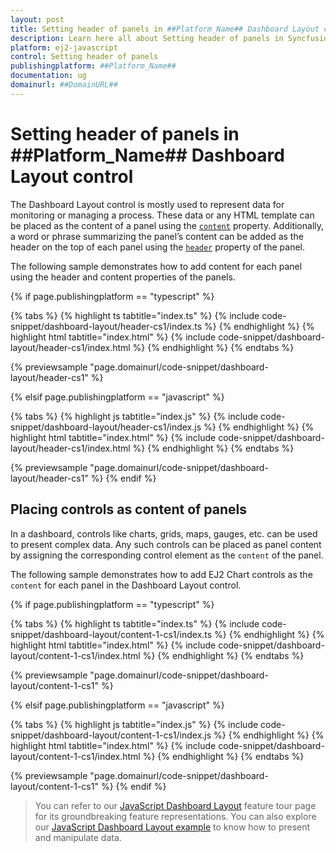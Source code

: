 ```yaml
---
layout: post
title: Setting header of panels in ##Platform_Name## Dashboard Layout control | Syncfusion
description: Learn here all about Setting header of panels in Syncfusion ##Platform_Name## Dashboard Layout control of Syncfusion Essential JS 2 and more.
platform: ej2-javascript
control: Setting header of panels
publishingplatform: ##Platform_Name##
documentation: ug
domainurl: ##DomainURL##
---
```


# Setting header of panels in ##Platform_Name## Dashboard Layout control

The Dashboard Layout control is mostly used to represent data for monitoring or managing a process. These data or any HTML template can be placed as the content of a panel using the [`content`](../../api/dashboard-layout/panelModel/#content)  property. Additionally, a word or phrase summarizing the panel’s content can be added as the header on the top of each panel using the [`header`](../../api/dashboard-layout/panelModel/#header)  property of the panel.

The following sample demonstrates how to add content for each panel using the header and content properties of the panels.

{% if page.publishingplatform == "typescript" %}

 {% tabs %}
{% highlight ts tabtitle="index.ts" %}
{% include code-snippet/dashboard-layout/header-cs1/index.ts %}
{% endhighlight %}
{% highlight html tabtitle="index.html" %}
{% include code-snippet/dashboard-layout/header-cs1/index.html %}
{% endhighlight %}
{% endtabs %}
        
{% previewsample "page.domainurl/code-snippet/dashboard-layout/header-cs1" %}

{% elsif page.publishingplatform == "javascript" %}

{% tabs %}
{% highlight js tabtitle="index.js" %}
{% include code-snippet/dashboard-layout/header-cs1/index.js %}
{% endhighlight %}
{% highlight html tabtitle="index.html" %}
{% include code-snippet/dashboard-layout/header-cs1/index.html %}
{% endhighlight %}
{% endtabs %}

{% previewsample "page.domainurl/code-snippet/dashboard-layout/header-cs1" %}
{% endif %}

## Placing controls as content of panels

In a dashboard, controls like charts, grids, maps, gauges, etc. can be used to present complex data. Any such controls can be placed as panel content by assigning the corresponding control element as the `content` of the panel.

The following sample demonstrates how to add EJ2 Chart controls as the `content` for each panel in the Dashboard Layout control.

{% if page.publishingplatform == "typescript" %}

 {% tabs %}
{% highlight ts tabtitle="index.ts" %}
{% include code-snippet/dashboard-layout/content-1-cs1/index.ts %}
{% endhighlight %}
{% highlight html tabtitle="index.html" %}
{% include code-snippet/dashboard-layout/content-1-cs1/index.html %}
{% endhighlight %}
{% endtabs %}
        
{% previewsample "page.domainurl/code-snippet/dashboard-layout/content-1-cs1" %}

{% elsif page.publishingplatform == "javascript" %}

{% tabs %}
{% highlight js tabtitle="index.js" %}
{% include code-snippet/dashboard-layout/content-1-cs1/index.js %}
{% endhighlight %}
{% highlight html tabtitle="index.html" %}
{% include code-snippet/dashboard-layout/content-1-cs1/index.html %}
{% endhighlight %}
{% endtabs %}

{% previewsample "page.domainurl/code-snippet/dashboard-layout/content-1-cs1" %}
{% endif %}

> You can refer to our [JavaScript Dashboard Layout](https://www.syncfusion.com/javascript-ui-controls/js-dashboard-layout) feature tour page for its groundbreaking feature representations. You can also explore our [JavaScript Dashboard Layout example](https://ej2.syncfusion.com/demos/#/material/dashboard-layout/default.html) to know how to present and manipulate data.